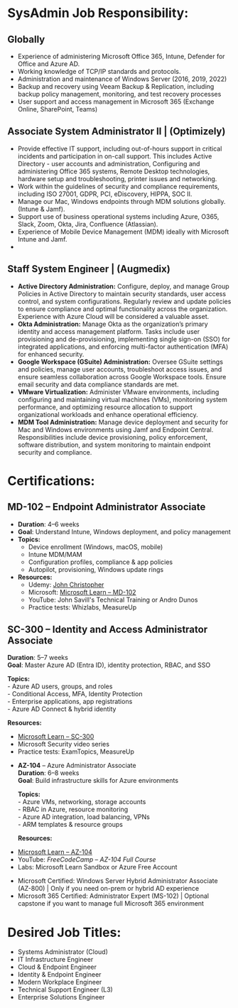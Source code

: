 # SysAdmin Job Responsibility:

## Globally

* Experience of administering Microsoft Office 365, Intune, Defender for Office and Azure AD.  
* Working knowledge of TCP/IP standards and protocols.  
* Administration and maintenance of Windows Server (2016, 2019, 2022\)  
* Backup and recovery using Veeam Backup & Replication, including backup policy management, monitoring, and test recovery processes  
* User support and access management in Microsoft 365 (Exchange Online, SharePoint, Teams)

##  Associate System Administrator II | (Optimizely)

* Provide effective IT support, including out-of-hours support in critical incidents and participation in on-call support. This includes Active Directory \- user accounts and administration, Configuring and administering Office 365 systems, Remote Desktop technologies, hardware setup and troubleshooting, printer issues and networking.  
* Work within the guidelines of security and compliance requirements, including ISO 27001, GDPR, PCI, eDiscovery, HIPPA, SOC II.  
* Manage our Mac, Windows endpoints through MDM solutions globally. (Intune & Jamf).  
* Support use of business operational systems including Azure, O365, Slack, Zoom, Okta, Jira, Confluence (Atlassian).  
* Experience of Mobile Device Management (MDM) ideally with Microsoft Intune and Jamf.  
* 

## Staff System Engineer |  (Augmedix)

* **Active Directory Administration:** Configure, deploy, and manage Group Policies in Active Directory to maintain security standards, user access control, and system configurations. Regularly review and update policies to ensure compliance and optimal functionality across the organization. Experience with Azure Cloud will be considered a valuable asset.  
* **Okta Administration:** Manage Okta as the organization’s primary identity and access management platform. Tasks include user provisioning and de-provisioning, implementing single sign-on (SSO) for integrated applications, and enforcing multi-factor authentication (MFA) for enhanced security.  
* **Google Workspace (GSuite) Administration:** Oversee GSuite settings and policies, manage user accounts, troubleshoot access issues, and ensure seamless collaboration across Google Workspace tools. Ensure email security and data compliance standards are met.  
* **VMware Virtualization:** Administer VMware environments, including configuring and maintaining virtual machines (VMs), monitoring system performance, and optimizing resource allocation to support organizational workloads and enhance operational efficiency.  
* **MDM Tool Administration:** Manage device deployment and security for Mac and Windows environments using Jamf and Endpoint Central. Responsibilities include device provisioning, policy enforcement, software distribution, and system monitoring to maintain endpoint security and compliance.

#  Certifications:

## MD-102 – Endpoint Administrator Associate  
  * **Duration**: 4–6 weeks  
  * **Goal**: Understand Intune, Windows deployment, and policy management
  * **Topics:**
    - Device enrollment (Windows, macOS, mobile)
    - Intune MDM/MAM
    - Configuration profiles, compliance & app policies
    - Autopilot, provisioning, Windows update rings   
  * **Resources:**
    - Udemy: [John Christopher](https://www.udemy.com/course/md-100windows10course/)
    - Microsoft: [Microsoft Learn – MD-102](https://learn.microsoft.com/en-us/credentials/certifications/modern-desktop/?practice-assessment-type=certification)
    - YouTube: John Savill's Technical Training or Andro Dunos
    - Practice tests: Whizlabs, MeasureUp  


  
     
## SC-300 – Identity and Access Administrator Associate  
  **Duration**: 5–7 weeks  
  **Goal**: Master Azure AD (Entra ID), identity protection, RBAC, and SSO

  **Topics:**  
  	\- Azure AD users, groups, and roles  
  	\- Conditional Access, MFA, Identity Protection  
  	\- Enterprise applications, app registrations  
  	\- Azure AD Connect & hybrid identity  
    
  **Resources:**  
- [Microsoft Learn – SC-300](https://learn.microsoft.com/en-us/certifications/exams/sc-300/)  
- Microsoft Security video series  
- Practice tests: ExamTopics, MeasureUp

* **AZ-104** – Azure Administrator Associate  
  **Duration**: 6–8 weeks  
  **Goal**: Build infrastructure skills for Azure environments

  **Topics:**  
  	\- Azure VMs, networking, storage accounts  
  	\- RBAC in Azure, resource monitoring  
  	\- Azure AD integration, load balancing, VPNs  
  	\- ARM templates & resource groups  
    
  **Resources:**  
- [Microsoft Learn – AZ-104](https://learn.microsoft.com/en-us/training/paths/az-104-administrator/)  
- YouTube: *FreeCodeCamp – AZ-104 Full Course*  
- Labs: Microsoft Learn Sandbox or Azure Free Account  
    
    
* Microsoft Certified: Windows Server Hybrid Administrator Associate (AZ-800) | Only if you need on-prem or hybrid AD experience  
* Microsoft 365 Certified: Administrator Expert (MS-102) | Optional capstone if you want to manage full Microsoft 365 environment

# 

# Desired Job Titles:

* Systems Administrator (Cloud)  
* IT Infrastructure Engineer  
* Cloud & Endpoint Engineer  
* Identity & Endpoint Engineer  
* Modern Workplace Engineer  
* Technical Support Engineer (L3)  
* Enterprise Solutions Engineer  
  
